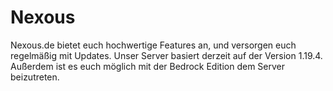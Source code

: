 # Nexous
Nexous.de bietet euch hochwertige Features an, und versorgen euch regelmäßig mit Updates. Unser Server basiert derzeit auf der Version 1.19.4. Außerdem ist es euch möglich mit der Bedrock Edition dem Server beizutreten.
